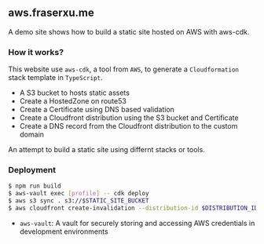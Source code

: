 ## aws.fraserxu.me

A demo site shows how to build a static site hosted on AWS with aws-cdk.

### How it works?

This website use `aws-cdk`, a tool from `AWS`, to generate a `Cloudformation` stack template in `TypeScript`.

- A S3 bucket to hosts static assets
- Create a HostedZone on route53
- Create a Certificate using DNS based validation
- Create a Cloudfront distribution using the S3 bucket and Certificate
- Create a DNS record from the Cloudfront distribution to the custom domain

An attempt to build a static site using differnt stacks or tools.

### Deployment

```sh
$ npm run build
$ aws-vault exec [profile] -- cdk deploy
$ aws s3 sync . s3://$STATIC_SITE_BUCKET
$ aws cloudfront create-invalidation --distribution-id $DISTRIBUTION_ID --paths "/*"
```

- `aws-vault`: A vault for securely storing and accessing AWS credentials in development environments
